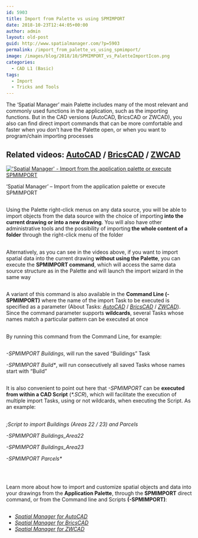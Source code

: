 ```yaml
---
id: 5903
title: Import from Palette vs using SPMIMPORT
date: 2018-10-23T12:44:05+00:00
author: admin
layout: old-post
guid: http://www.spatialmanager.com/?p=5903
permalink: /import_from_palette_vs_using_spmimport/
image: /images/blog/2018/10/SPMIMPORT_vs_PaletteImportIcon.png
categories:
  - CAD L1 (Basic)
tags:
  - Import
  - Tricks and Tools
---
```

<p>
  The &#8216;Spatial Manager&#8217; main Palette includes many of the most relevant and commonly used functions in the application, such as the importing functions. But in the CAD versions (AutoCAD, BricsCAD or ZWCAD), you also can find direct import commands that can be more comfortable and faster when you don&#8217;t have the Palette open, or when you want to program/chain importing processes
</p>

<p>
  <!--more-->
</p>

<h2>
  Related videos: <a href="https://youtu.be/YCjVBEBvBBk?rel=0" target="_blank" rel="nofollow"><span><span>AutoCAD</span></span></a> / <a href="https://youtu.be/m2IAQ_Z0GWQ?rel=0" target="_blank" rel="nofollow"><span><span>BricsCAD</span></span></a> / <a href="https://youtu.be/-ej742ycJ1Y?rel=0" target="_blank" rel="nofollow"><span><span>ZWCAD</span></span></a>
</h2>

<div>
  <a href="/images/blog/2018/10/SPMIMPORT_vs_PaletteImport.png" target="_blank" rel="nofollow"><img src="/images/blog/2018/10/SPMIMPORT_vs_PaletteImport-1024x576.png" alt="'Spatial Manager' - Import from the application palette or execute SPMIMPORT" width="625" height="352" srcset="/images/blog/2018/10/SPMIMPORT_vs_PaletteImport-1024x576.png 1024w, /images/blog/2018/10/SPMIMPORT_vs_PaletteImport-300x169.png 300w, /images/blog/2018/10/SPMIMPORT_vs_PaletteImport-768x432.png 768w, /images/blog/2018/10/SPMIMPORT_vs_PaletteImport-624x351.png 624w, /images/blog/2018/10/SPMIMPORT_vs_PaletteImport.png 1280w" sizes="(max-width: 625px) 100vw, 625px" /></a>
  
  <p>
    &#8216;Spatial Manager&#8217; &#8211; Import from the application palette or execute SPMIMPORT
  </p>
</div>

<h2>
</h2>

<h2>
</h2>

<p>
  Using the Palette right-click menus on any data source, you will be able to import objects from the data source with the choice of importing<strong> into the current drawing or into a new drawing</strong>. You will also have other administrative tools and the possibility of importing<strong> the whole content of a folder</strong> through the right-click menu of the folder
</p>

<h2>
</h2>

<p>
  Alternatively, as you can see in the videos above, if you want to import spatial data into the current drawing <strong>without using the Palette</strong>, you can execute the <strong>SPMIMPORT command</strong>, which will access the same data source structure as in the Palette and will launch the import wizard in the same way
</p>

<h2>
</h2>

<p>
  A variant of this command is also available in the <strong>Command Line (-SPMIMPORT)</strong> where the name of the import Task to be executed is specified as a parameter (About Tasks: <a href="http://wiki.spatialmanager.com/index.php/Spatial_Manager%E2%84%A2_for_AutoCAD_-_FAQs:_Import#What_are_the_Tasks.3F_.28.22Professional.22_edition_only.29" target="_blank" rel="nofollow"><span><em>AutoCAD</em></span></a> / <a href="http://wiki.spatialmanager.com/index.php/Spatial_Manager%E2%84%A2_for_BricsCAD_-_FAQs:_Import#What_are_the_Tasks.3F_.28.22Professional.22_edition_only.29" target="_blank" rel="nofollow"><span><em>BricsCAD</em></span></a> / <a href="http://wiki.spatialmanager.com/index.php/Spatial_Manager%E2%84%A2_for_ZWCAD_-_FAQs:_Import#What_are_the_Tasks.3F_.28.22Professional.22_edition_only.29" target="_blank" rel="nofollow"><span><em>ZWCAD</em></span></a>). Since the command parameter supports <strong>wildcards</strong>, several Tasks whose names match a particular pattern can be executed at once
</p>

<h2>
</h2>

<p>
  By running this command from the Command Line, for example:
</p>

<h2>
</h2>

_-SPMIMPORT Buildings_, will run the saved &#8220;Buildings&#8221; Task
  
_-SPMIMPORT Build*_, will run consecutively all saved Tasks whose names start with &#8220;Build&#8221;

<h2>
</h2>

<p>
  It is also convenient to point out here that <em>-SPMIMPORT</em> can be <strong>executed from within a CAD Script</strong> (<em>*.SCR</em>), which will facilitate the execution of multiple import Tasks, using or not wildcards, when executing the Script. As an example:
</p>

## 

_;Script to import Buildings (Areas 22 / 23) and Parcels_
  
_-SPMIMPORT Buildings_Area22_
  
_-SPMIMPORT Buildings_Area23_
  
_-SPMIMPORT Parcels*_

## 

&nbsp;

<p>
  Learn more about how to import and customize spatial objects and data into your drawings from the <strong>Application Palette</strong>, through the <strong>SPMIMPORT</strong> direct command, or from the Command line and Scripts <strong>(-SPMIMPORT)</strong>:
</p>

<h2>
</h2>

<ul>
  <li>
    <a href="http://wiki.spatialmanager.com/index.php/Spatial_Manager™_for_AutoCAD_-_FAQs:_Import" target="_blank" rel="nofollow"><em><span>Spatial Manager for AutoCAD</span></em></a>
  </li>
  <li>
    <em><span><a href="http://wiki.spatialmanager.com/index.php/Spatial_Manager™_for_BricsCAD_-_FAQs:_Import" target="_blank" rel="nofollow">Spatial Manager for BricsCAD</a></span></em>
  </li>
  <li>
    <em><span><a href="http://wiki.spatialmanager.com/index.php/Spatial_Manager™_for_ZWCAD_-_FAQs:_Import" target="_blank" rel="nofollow">Spatial Manager for ZWCAD</a></span></em>
  </li>
</ul>